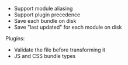 
- Support module aliasing
- Support plugin precedence
- Save each bundle on disk
- Save "last updated" for each module on disk

Plugins:
- Validate the file before transforming it
- JS and CSS bundle types
